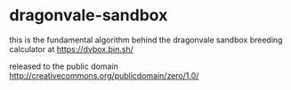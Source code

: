 # dragonvale-sandbox

this is the fundamental algorithm behind the dragonvale sandbox breeding calculator at https://dvbox.bin.sh/

released to the public domain
http://creativecommons.org/publicdomain/zero/1.0/
